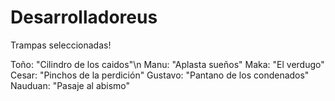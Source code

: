 # Desarrolladoreus

Trampas seleccionadas!

Toño: "Cilindro de los caidos"\n
Manu: "Aplasta sueños"
Maka: "El verdugo"
Cesar: "Pinchos de la perdición"
Gustavo: "Pantano de los condenados"
Nauduan: "Pasaje al abismo"
